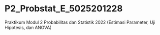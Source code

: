 # P2_Probstat_E_5025201228
Praktikum Modul 2 Probabilitas dan Statistik 2022 (Estimasi Parameter, Uji Hipotesis, dan ANOVA)
